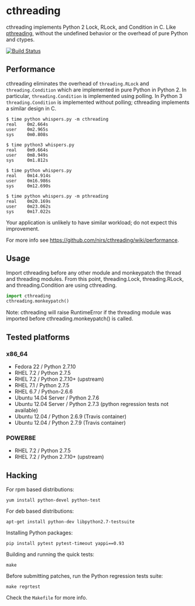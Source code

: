 # cthreading

cthreading implements Python 2 Lock, RLock, and Condition in C.  Like
[pthreading](https://github.com/oVirt/pthreading), without the undefined
behavior or the overhead of pure Python and ctypes.

[![Build Status](https://travis-ci.org/nirs/cthreading.svg)](https://travis-ci.org/nirs/cthreading)

## Performance

cthreading eliminates the overhead of `threading.RLock` and
`threading.Condition` which are implemented in pure Python in Python 2. In
particular, `threading.Condition` is implemented using polling. In Python 3
`threading.Condition` is implemented without polling; cthreading implements a
similar design in C.

```
$ time python whispers.py -m cthreading
real    0m2.664s
user    0m2.965s
sys     0m0.808s

$ time python3 whispers.py
real    0m9.664s
user    0m8.949s
sys     0m1.812s

$ time python whispers.py
real    0m14.914s
user    0m16.986s
sys     0m12.690s

$ time python whispers.py -m pthreading
real    0m20.169s
user    0m23.062s
sys     0m17.022s
```

Your application is unlikely to have similar workload; do not expect this
improvement.

For more info see https://github.com/nirs/cthreading/wiki/performance.

## Usage

Import cthreading before any other module and monkeypatch the thread and
threading modules. From this point, threading.Lock, threading.RLock, and
threading.Condition are using cthreading.

```python
import cthreading
cthreading.monkeypatch()
```

Note: cthreading will raise RuntimeError if the threading module was imported
before cthreading.monkeypatch() is called.

## Tested platforms

### x86_64
- Fedora 22 / Python 2.7.10
- RHEL 7.2 / Python 2.7.5
- RHEL 7.2 / Python 2.7.10+ (upstream)
- RHEL 7.1 / Python 2.7.5
- RHEL 6.7 / Python-2.6.6
- Ubuntu 14.04 Server / Python 2.7.6
- Ubuntu 12.04 Server / Python 2.7.3 (python regression tests not available)
- Ubuntu 12.04 / Python 2.6.9 (Travis container)
- Ubuntu 12.04 / Python 2.7.9 (Travis container)

### POWER8E
- RHEL 7.2 / Python 2.7.5
- RHEL 7.2 / Python 2.7.10+ (upstream)

## Hacking

For rpm based distributions:
```
yum install python-devel python-test
```

For deb based distributions:
```
apt-get install python-dev libpython2.7-testsuite
```

Installing Python packages:
```
pip install pytest pytest-timeout yappi==0.93
```

Building and running the quick tests:
```
make
```

Before submitting patches, run the Python regression tests suite:
```
make regrtest
```

Check the `Makefile` for more info.
